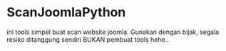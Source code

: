 # ScanJoomlaPython
ini tools simpel buat scan website joomla. Gunakan dengan bijak, segala resiko ditanggung sendiri BUKAN pembuat tools hehe..
